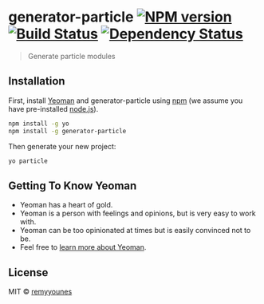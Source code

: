 # generator-particle [![NPM version][npm-image]][npm-url] [![Build Status][travis-image]][travis-url] [![Dependency Status][daviddm-image]][daviddm-url]
> Generate particle modules

## Installation

First, install [Yeoman](http://yeoman.io) and generator-particle using [npm](https://www.npmjs.com/) (we assume you have pre-installed [node.js](https://nodejs.org/)).

```bash
npm install -g yo
npm install -g generator-particle
```

Then generate your new project:

```bash
yo particle
```

## Getting To Know Yeoman

 * Yeoman has a heart of gold.
 * Yeoman is a person with feelings and opinions, but is very easy to work with.
 * Yeoman can be too opinionated at times but is easily convinced not to be.
 * Feel free to [learn more about Yeoman](http://yeoman.io/).

## License

MIT © [remyyounes]()


[npm-image]: https://badge.fury.io/js/generator-particle.svg
[npm-url]: https://npmjs.org/package/generator-particle
[travis-image]: https://travis-ci.org/remyyounes/generator-particle.svg?branch=master
[travis-url]: https://travis-ci.org/remyyounes/generator-particle
[daviddm-image]: https://david-dm.org/remyyounes/generator-particle.svg?theme=shields.io
[daviddm-url]: https://david-dm.org/remyyounes/generator-particle
